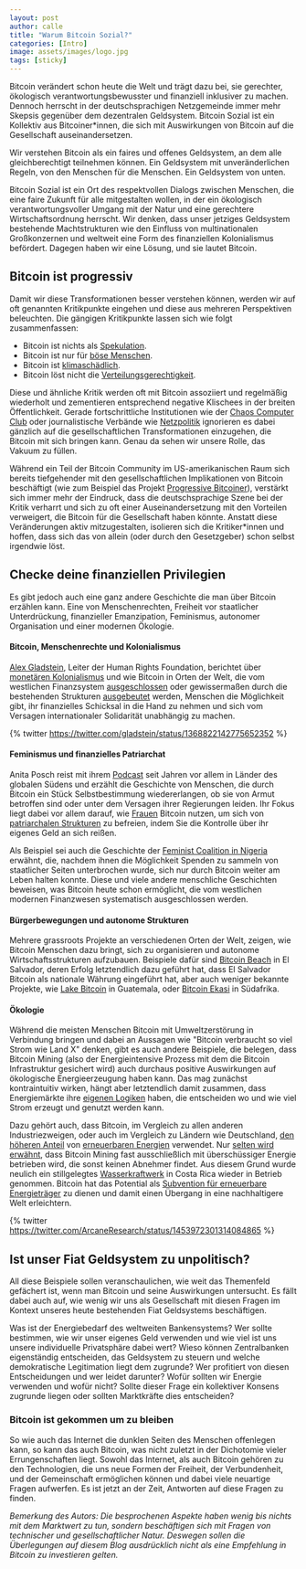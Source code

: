 ```yaml
---
layout: post
author: calle
title: "Warum Bitcoin Sozial?"
categories: [Intro]
image: assets/images/logo.jpg
tags: [sticky]
---
```


Bitcoin verändert schon heute die Welt und trägt dazu bei, sie gerechter, ökologisch verantwortungsbewusster und finanziell inklusiver zu machen. Dennoch herrscht in der deutschsprachigen Netzgemeinde immer mehr Skepsis gegenüber dem dezentralen Geldsystem. Bitcoin Sozial ist ein Kollektiv aus Bitcoiner\*innen, die sich mit Auswirkungen von Bitcoin auf die Gesellschaft auseinandersetzen.

Wir verstehen Bitcoin als ein faires und offenes Geldsystem, an dem alle gleichberechtigt teilnehmen können. Ein Geldsystem mit unveränderlichen Regeln, von den Menschen für die Menschen. Ein Geldsystem von unten.

Bitcoin Sozial ist ein Ort des respektvollen Dialogs zwischen Menschen, die eine faire Zukunft für alle mitgestalten wollen, in der ein ökologisch verantwortungsvoller Umgang mit der Natur und eine gerechtere Wirtschaftsordnung herrscht. Wir denken, dass unser jetziges Geldsystem bestehende Machtstrukturen wie den Einfluss von multinationalen Großkonzernen und weltweit eine Form des finanziellen Kolonialismus befördert. Dagegen haben wir eine Lösung, und sie lautet Bitcoin.

## Bitcoin ist progressiv

Damit wir diese Transformationen besser verstehen können, werden wir auf oft genannten Kritikpunkte eingehen und diese aus mehreren Perspektiven beleuchten. Die gängigen Kritikpunkte lassen sich wie folgt zusammenfassen:

- Bitcoin ist nichts als [Spekulation][jacobin-ponzi].
- Bitcoin ist nur für [böse Menschen][volksverpetzer-nazi].
- Bitcoin ist [klimaschädlich][netzpolitik-stromverbrauch].
- Bitcoin löst nicht die [Verteilungsgerechtigkeit][wsj-wealth-distribution].

Diese und ähnliche Kritik werden oft mit Bitcoin assoziiert und regelmäßig wiederholt und zementieren entsprechend negative Klischees in der breiten Öffentlichkeit. Gerade fortschrittliche Institutionen wie der [Chaos Computer Club][ccc-blockchain102] oder journalistische Verbände wie [Netzpolitik][netzpolitik-stromverbrauch] ignorieren es dabei gänzlich auf die gesellschaftlichen Transformationen einzugehen, die Bitcoin mit sich bringen kann. Genau da sehen wir unsere Rolle, das Vakuum zu füllen.

Während ein Teil der Bitcoin Community im US-amerikanischen Raum sich bereits tiefgehender mit den gesellschaftlichen Implikationen von Bitcoin beschäftigt (wie zum Beispiel das Projekt [Progressive Bitcoiner][progressive-bitcoiner]), verstärkt sich immer mehr der Eindruck, dass die deutschsprachige Szene bei der Kritik verharrt und sich zu oft einer Auseinandersetzung mit den Vorteilen verweigert, die Bitcoin für die Gesellschaft haben könnte. Anstatt diese Veränderungen aktiv mitzugestalten, isolieren sich die Kritiker\*innen und hoffen, dass sich das von allein (oder durch den Gesetzgeber) schon selbst irgendwie löst.

## Checke deine finanziellen Privilegien

Es gibt jedoch auch eine ganz andere Geschichte die man über Bitcoin erzählen kann. Eine von Menschenrechten, Freiheit vor staatlicher Unterdrückung, finanzieller Emanzipation, Feminismus, autonomer Organisation und einer modernen Ökologie.

#### Bitcoin, Menschenrechte und Kolonialismus

[Alex Gladstein][alex-gladstein-bitcoin-magazine], Leiter der Human Rights Foundation, berichtet über [monetären Kolonialismus](https://bitcoinmagazine.com/culture/bitcoin-a-currency-of-decolonization) und wie Bitcoin in Orten der Welt, die vom westlichen Finanzsystem [ausgeschlossen](https://bitcoinmagazine.com/culture/bitcoin-financial-freedom-in-afghanistan) oder gewissermaßen durch die bestehenden Strukturen [ausgebeutet](https://bitcoinmagazine.com/culture/check-your-financial-privilege) werden, Menschen die Möglichkeit gibt, ihr finanzielles Schicksal in die Hand zu nehmen und sich vom Versagen internationaler Solidarität unabhängig zu machen.

{% twitter https://twitter.com/gladstein/status/1368822142775652352 %}

#### Feminismus und finanzielles Patriarchat

Anita Posch reist mit ihrem [Podcast][anita-posch-podcast] seit Jahren vor allem in Länder des globalen Südens und erzählt die Geschichte von Menschen, die durch Bitcoin ein Stück Selbstbestimmung wiedererlangen, ob sie von Armut betroffen sind oder unter dem Versagen ihrer Regierungen leiden. Ihr Fokus liegt dabei vor allem darauf, wie [Frauen][der-standard-afghanistan] Bitcoin nutzen, um sich von [patriarchalen Strukturen][anita-patriarchy] zu befreien, indem Sie die Kontrolle über ihr eigenes Geld an sich reißen.

Als Beispiel sei auch die Geschichte der [Feminist Coalition in Nigeria][feminist-coalition] erwähnt, die, nachdem ihnen die Möglichkeit Spenden zu sammeln von staatlicher Seiten unterbrochen wurde, sich nur durch Bitcoin weiter am Leben halten konnte. Diese und viele andere menschliche Geschichten beweisen, was Bitcoin heute schon ermöglicht, die vom westlichen modernen Finanzwesen systematisch ausgeschlossen werden.

#### Bürgerbewegungen und autonome Strukturen

Mehrere grassroots Projekte an verschiedenen Orten der Welt, zeigen, wie Bitcoin Menschen dazu bringt, sich zu organisieren und autonome Wirtschaftsstrukturen aufzubauen. Beispiele dafür sind [Bitcoin Beach][bitcoin-beach] in El Salvador, deren Erfolg letztendlich dazu geführt hat, dass El Salvador Bitcoin als nationale Währung eingeführt hat, aber auch weniger bekannte Projekte, wie [Lake Bitcoin][lake-bitcoin] in Guatemala, oder [Bitcoin Ekasi][bitcoin-ekasi] in Südafrika.

#### Ökologie

Während die meisten Menschen Bitcoin mit Umweltzerstörung in Verbindung bringen und dabei an Aussagen wie "Bitcoin verbraucht so viel Strom wie Land X" denken, gibt es auch andere Beispiele, die belegen, dass Bitcoin Mining (also der Energieintensive Prozess mit dem die Bitcoin Infrastruktur gesichert wird) auch durchaus positive Auswirkungen auf ökologische Energieerzeugung haben kann. Das mag zunächst kontraintuitiv wirken, hängt aber letztendlich damit zusammen, dass Energiemärkte ihre [eigenen Logiken][nic-carter-mining] haben, die entscheiden wo und wie viel Strom erzeugt und genutzt werden kann.

Dazu gehört auch, dass Bitcoin, im Vergleich zu allen anderen Industriezweigen, oder auch im Vergleich zu Ländern wie Deutschland, [den höheren Anteil][energy-mix] von [erneuerbaren Energien](https://twitter.com/ArcaneResearch/status/1453972301314084865) verwendet. Nur [selten wird erwähnt][bitcoin-verstehen-stefanwouldgo], dass Bitcoin Mining fast ausschließlich mit überschüssiger Energie betrieben wird, die sonst keinen Abnehmer findet. Aus diesem Grund wurde neulich ein stillgelegtes [Wasserkraftwerk](https://www.reuters.com/technology/costa-rica-hydro-plant-gets-new-lease-life-crypto-mining-2022-01-11/) in Costa Rica wieder in Betrieb genommen. Bitcoin hat das Potential als [Subvention für erneuerbare Energieträger][arcane-energy-transition] zu dienen und damit einen Übergang in eine nachhaltigere Welt erleichtern.

{% twitter https://twitter.com/ArcaneResearch/status/1453972301314084865 %}

## Ist unser Fiat Geldsystem zu unpolitisch?

All diese Beispiele sollen veranschaulichen, wie weit das Themenfeld gefächert ist, wenn man Bitcoin und seine Auswirkungen untersucht. Es fällt dabei auch auf, wie wenig wir uns als Gesellschaft mit diesen Fragen im Kontext unseres heute bestehenden Fiat Geldsystems beschäftigen.

Was ist der Energiebedarf des weltweiten Bankensystems? Wer sollte bestimmen, wie wir unser eigenes Geld verwenden und wie viel ist uns unsere individuelle Privatsphäre dabei wert? Wieso können Zentralbanken eigenständig entscheiden, das Geldsystem zu steuern und welche demokratische Legitimation liegt dem zugrunde? Wer profitiert von diesen Entscheidungen und wer leidet darunter? Wofür sollten wir Energie verwenden und wofür nicht? Sollte dieser Frage ein kollektiver Konsens zugrunde liegen oder sollten Marktkräfte dies entscheiden?

### Bitcoin ist gekommen um zu bleiben

So wie auch das Internet die dunklen Seiten des Menschen offenlegen kann, so kann das auch Bitcoin, was nicht zuletzt in der Dichotomie vieler Errungenschaften liegt. Sowohl das Internet, als auch Bitcoin gehören zu den Technologien, die uns neue Formen der Freiheit, der Verbundenheit, und der Gemeinschaft ermöglichen können und dabei viele neuartige Fragen aufwerfen. Es ist jetzt an der Zeit, Antworten auf diese Fragen zu finden.

_Bemerkung des Autors: Die besprochenen Aspekte haben wenig bis nichts mit dem Marktwert zu tun, sondern beschäftigen sich mit Fragen von technischer und gesellschaftlicher Natur. Deswegen sollen die Überlegungen auf diesem Blog ausdrücklich nicht als eine Empfehlung in Bitcoin zu investieren gelten._

[progressive-bitcoiner]: https://theprogressivebitcoiner.com/
[volksverpetzer-nazi]: https://www.volksverpetzer.de/aktuelles/bitcoin-rechtsextrem/
[netzpolitik-stromverbrauch]: https://netzpolitik.org/2022/besetzt-die-blockchain-ende-kryptogelaende/
[ccc-blockchain102]: https://streaming.media.ccc.de/rc3/relive/460
[alex-gladstein-bitcoin-magazine]: https://bitcoinmagazine.com/authors/alexgladstein
[anita-posch-podcast]: https://bitcoinundco.com/en/
[bitcoin-verstehen-stefanwouldgo]: https://bitcoinverstehen.info/episode-89-stromverbrauch-energie-stefan/
[bitcoin-magazine-unions]: https://bitcoinmagazine.com/business/a-case-for-unions-and-bitcoin
[feminist-coalition]: https://bitcoinmagazine.com/culture/nigerian-protest-group-finds-sovereign-lifeline-in-bitcoin
[bitcoin-beach]: https://www.bitcoinbeach.com/
[lake-bitcoin]: https://twitter.com/LakeBitcoin
[bitcoin-ekasi]: https://twitter.com/BitcoinEkasi
[nic-carter-mining]: https://www.newsweek.com/bitcoin-mining-americas-most-misunderstood-industry-opinion-1669892
[arcane-energy-transition]: https://www.research.arcane.no/blog/bitcoin-mining-demand-response
[energy-mix]: https://markets.businessinsider.com/news/stocks/bitcoin-mining-vs--the-world--btc-leads-sustainable-energy-10668469
[wsj-wealth-distribution]: https://www.wsj.com/articles/bitcoins-one-percent-controls-lions-share-of-the-cryptocurrencys-wealth-11639996204
[jacobin-ponzi]: https://jacobinmag.com/2022/01/cryptocurrency-scam-blockchain-bitcoin-economy-decentralization
[anita-patriarchy]: https://www.youtube.com/watch?v=TcocGqqUt3E
[der-standard-afghanistan]: https://www.derstandard.de/story/2000130355239/afghanistan-per-bitcoin-zum-ticket-in-die-freiheit
